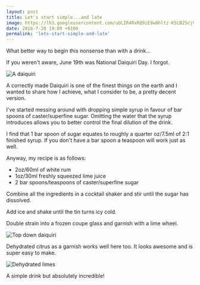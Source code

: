 ```yaml
---
layout: post
title: Let's start simple...and late
image: https://lh3.googleusercontent.com/ubLIR4RxRQ9iE9w8hltz-K5LBZScjVPZznyLw0oTY0Go5dOsG9EK8atsgnpHDI1SFNjdYuE61tuFYuBmO0fiVNFBnPO5cwmtvh0wFeU5ClCtk475tUtKiV_8vSpJVCMtXtwMaB4B1Yla3EVyP8j5XX3gljR3N8nMYh0A67tHmy-n4qd6__-ahGKWH_u7TsV-SjNcdS7QdeEWaPnbEJsIynaSnAOXKtsVh90iO6KJencV7yiZJeePr6NZm2IwY8W72h7vHnd15eiQ2k8tJqtrqnfPEB9JCWQQiQvGKWvGEeGwEr02abeMncPqNoxv8k_UFKctF5uyenjJDVKF0eV5jie4AZsCQxbO4ueIZAkgO1Am83gpRBmlqvOfwkwG0h9OPXn6GnMCIinVVJZaeUhrbH_YBNtngsEuk6U69RrsxLT1PCHIqFzuyvHzXuVfixSBDVRre5JntAtOY7b-W_fkCiHWPggGCW8AwEv1he3shwgNsQROu5sacpeq2W7AfTE-bq4vJQm1B2NzYrzS4Q7N7Dv02SWMAmKz5-BBmW6GWKOoBQjVO2SsBdQ5OE_We3ccKlOMBokeswNSsi2uYbGu5JYaVJ3-2EPLnsmsuXXw4qR3SOzpkHBPJaW8BET8gNOYm9uha9WONwPcb2gqQIbPkzpqqPjoCi3Fseawjgt_VQbba_G86Pb9Uq7HV1xfIyDC1Ph75XYVzIuQ1KXV6iFCpMTKHw=w750-h1000-no
date: 2018-7-20 19:00 +0100
permalink: 'lets-start-simple-and-late'
---
```


What better way to begin this nonsense than with a drink...

If you weren't aware, June 19th was National Daiquiri Day. I forgot.

![A daiquiri](https://lh3.googleusercontent.com/ubLIR4RxRQ9iE9w8hltz-K5LBZScjVPZznyLw0oTY0Go5dOsG9EK8atsgnpHDI1SFNjdYuE61tuFYuBmO0fiVNFBnPO5cwmtvh0wFeU5ClCtk475tUtKiV_8vSpJVCMtXtwMaB4B1Yla3EVyP8j5XX3gljR3N8nMYh0A67tHmy-n4qd6__-ahGKWH_u7TsV-SjNcdS7QdeEWaPnbEJsIynaSnAOXKtsVh90iO6KJencV7yiZJeePr6NZm2IwY8W72h7vHnd15eiQ2k8tJqtrqnfPEB9JCWQQiQvGKWvGEeGwEr02abeMncPqNoxv8k_UFKctF5uyenjJDVKF0eV5jie4AZsCQxbO4ueIZAkgO1Am83gpRBmlqvOfwkwG0h9OPXn6GnMCIinVVJZaeUhrbH_YBNtngsEuk6U69RrsxLT1PCHIqFzuyvHzXuVfixSBDVRre5JntAtOY7b-W_fkCiHWPggGCW8AwEv1he3shwgNsQROu5sacpeq2W7AfTE-bq4vJQm1B2NzYrzS4Q7N7Dv02SWMAmKz5-BBmW6GWKOoBQjVO2SsBdQ5OE_We3ccKlOMBokeswNSsi2uYbGu5JYaVJ3-2EPLnsmsuXXw4qR3SOzpkHBPJaW8BET8gNOYm9uha9WONwPcb2gqQIbPkzpqqPjoCi3Fseawjgt_VQbba_G86Pb9Uq7HV1xfIyDC1Ph75XYVzIuQ1KXV6iFCpMTKHw=w750-h1000-no)

A correctly made Daiquiri is one of the finest things on the earth and I wanted to share how I achieve, what I consider to be, a pretty decent version.

I've started messing around with dropping simple syrup in favour of bar spoons of caster/superfine sugar. Omitting the water that the syrup introduces allows you to better control the final dilution of the drink.

I find that 1 bar spoon of sugar equates to roughly a quarter oz/7.5ml of 2:1 finished syrup. If you don't have a bar spoon a teaspoon will work just as well.

Anyway, my recipe is as follows:

* 2oz/60ml of white rum
* 1oz/30ml freshly squeezed lime juice
* 2 bar spoons/teaspoons of caster/superfine sugar

Combine all the ingredients in a cocktail shaker and stir until the sugar has dissolved.

Add ice and shake until the tin turns icy cold.

Double strain into a frozen coupe glass and garnish with a lime wheel.

![Top down daiquiri](https://lh3.googleusercontent.com/Rs1kE9n_m3QfOJFPzdcVK9DLsc_NBJY78gyRV-TSjDlJwEp09l9U3FvM3fjXaIDYqzGdi9qZvfJFX05IPNht0Br8iBzgwoE4xoQ_-hT13ABfDYbX3jzC_EDIr725XFSncjV2u8TU00KsNoMhnRDovCE4prRdGFwWpKoj6o1LZDNhnHMSQfET-ON8Yh-q2tkF3GGKOrGdbA7uXX_BXu3Eccr8Yn1I6kZem5ArVo-zgMRvpOQrpcHtBLth4-eIE8UteQTBHxulT6i7qT0oYXCa0yzTRU130PiIbQiiLhZ9UfysOJCpO836vHDXLm5UMdVlHk6Yb-HVW3nf8vQQUvLkpc7p2MtHFnf8TCp93w-Hy_jRjj4xNLXAkIhLFNApodYDs05zwdw-n4--U1uT8gI4X6agdHbSDc0_mslYreNsjn_yONjPApdV7JxP_bKZH_JH_Nf2c7M11nBPJhpDsjSJzbZgU69X7JdEEVBuqqpbq6wO_kpS5AKUDLy-M2N0-oz79E0dl4acqYZ4qMMqP9pANDVIfdOY5rWOtoxEdRT01yxzbc-3gRQulWbvEwnuFWk521maedO83F8pRIjvrIUsDCJAeL4ZZwov5T41GwwaYw0H5U_gRyYq9ORVBYKN7FDZDhTvb2BXhPxtIEJYoyfCPcoUJHwbmdeUg7_UDwGbFaNL3kJYP0vRia_i05k9qgU55ADfVrHukVbVkLCglF35n9uQoQ=w750-h1000-no)

Dehydrated citrus as a garnish works well here too. It looks awesome and is super easy to make.

![Dehydrated limes](http://tribecacitizen.com/wp-content/uploads/2014/11/Da-Claudio-dehydrated-limes.jpg)

A simple drink but absolutely incredible!
